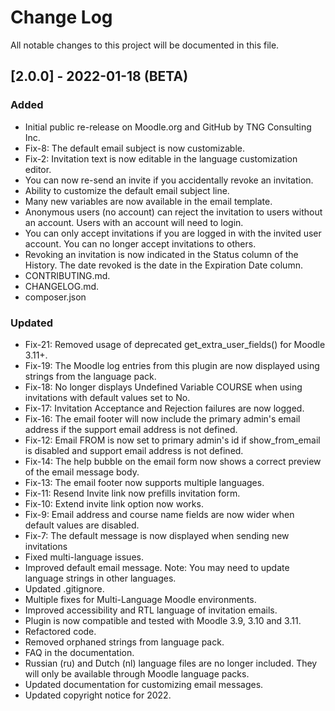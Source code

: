 # Change Log
All notable changes to this project will be documented in this file.

## [2.0.0] - 2022-01-18 (BETA)
### Added
- Initial public re-release on Moodle.org and GitHub by TNG Consulting Inc.
- Fix-8: The default email subject is now customizable.
- Fix-2: Invitation text is now editable in the language customization editor.
- You can now re-send an invite if you accidentally revoke an invitation.
- Ability to customize the default email subject line.
- Many new variables are now available in the email template.
- Anonymous users (no account) can reject the invitation to users without an account. Users with an account will need to login.
- You can only accept invitations if you are logged in with the invited user account. You can no longer accept invitations to others.
- Revoking an invitation is now indicated in the Status column of the History. The date revoked is the date in the Expiration Date column.
- CONTRIBUTING.md.
- CHANGELOG.md.
- composer.json
### Updated
- Fix-21: Removed usage of deprecated get_extra_user_fields() for Moodle 3.11+.
- Fix-19: The Moodle log entries from this plugin are now displayed using strings from the language pack.
- Fix-18: No longer displays Undefined Variable COURSE when using invitations with default values set to No.
- Fix-17: Invitation Acceptance and Rejection failures are now logged.
- Fix-16: The email footer will now include the primary admin's email address if the support email address is not defined.
- Fix-12: Email FROM is now set to primary admin's id if show_from_email is disabled and support email address is not defined.
- Fix-14: The help bubble on the email form now shows a correct preview of the email message body.
- Fix-13: The email footer now supports multiple languages.
- Fix-11: Resend Invite link now prefills invitation form.
- Fix-10: Extend invite link option now works.
- Fix-9: Email address and course name fields are now wider when default values are disabled.
- Fix-7: The default message is now displayed when sending new invitations
- Fixed multi-language issues.
- Improved default email message. Note: You may need to update language strings in other languages.
- Updated .gitignore.
- Multiple fixes for Multi-Language Moodle environments.
- Improved accessibility and RTL language of invitation emails.
- Plugin is now compatible and tested with Moodle 3.9, 3.10 and 3.11.
- Refactored code.
- Removed orphaned strings from language pack.
- FAQ in the documentation.
- Russian (ru) and Dutch (nl) language files are no longer included. They will only be available through Moodle language packs.
- Updated documentation for customizing email messages.
- Updated copyright notice for 2022.
